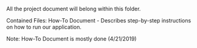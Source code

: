 All the project document will belong within this folder.

Contained Files:
How-To Document - Describes step-by-step instructions on how to run our application.

Note: How-To Document is mostly done (4/21/2019)
